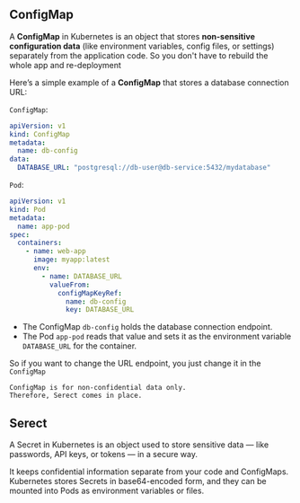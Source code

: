 ## ConfigMap

A **ConfigMap** in Kubernetes is an object that stores **non-sensitive configuration data** (like environment variables, config files, or settings) separately from the application code. So you don't have to rebuild the whole app and re-deployment

Here’s a simple example of a **ConfigMap** that stores a database connection URL:

`ConfigMap`:

```yaml
apiVersion: v1
kind: ConfigMap
metadata:
  name: db-config
data:
  DATABASE_URL: "postgresql://db-user@db-service:5432/mydatabase"
```

`Pod`:

```yaml
apiVersion: v1
kind: Pod
metadata:
  name: app-pod
spec:
  containers:
    - name: web-app
      image: myapp:latest
      env:
        - name: DATABASE_URL
          valueFrom:
            configMapKeyRef:
              name: db-config
              key: DATABASE_URL
```

- The ConfigMap `db-config` holds the database connection endpoint.
- The Pod `app-pod` reads that value and sets it as the environment variable `DATABASE_URL` for the container.

So if you want to change the URL endpoint, you just change it in the `ConfigMap` 

	ConfigMap is for non-confidential data only.
	Therefore, Serect comes in place.
## Serect

A Secret in Kubernetes is an object used to store sensitive data — like passwords, API keys, or tokens — in a secure way.

It keeps confidential information separate from your code and ConfigMaps. Kubernetes stores Secrets in base64-encoded form, and they can be mounted into Pods as environment variables or files.